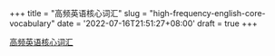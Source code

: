 +++
title = "高频英语核心词汇"
slug = "high-frequency-english-core-vocabulary"
date = '2022-07-16T21:51:27+08:00'
draft = true
+++


[高频英语核心词汇](./high-frequency-english-core-vocabulary.csv)
